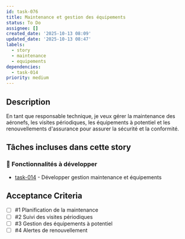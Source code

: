 ```yaml
---
id: task-076
title: Maintenance et gestion des équipements
status: To Do
assignee: []
created_date: '2025-10-13 08:09'
updated_date: '2025-10-13 08:47'
labels:
  - story
  - maintenance
  - equipements
dependencies:
  - task-014
priority: medium
---
```


## Description

<!-- SECTION:DESCRIPTION:BEGIN -->
En tant que responsable technique, je veux gérer la maintenance des aéronefs, les visites périodiques, les équipements à potentiel et les renouvellements d'assurance pour assurer la sécurité et la conformité.

## Tâches incluses dans cette story

### 🔧 Fonctionnalités à développer
- [task-014](task-014) - Développer gestion maintenance et équipements
<!-- SECTION:DESCRIPTION:END -->

## Acceptance Criteria
<!-- AC:BEGIN -->
- [ ] #1 Planification de la maintenance
- [ ] #2 Suivi des visites périodiques
- [ ] #3 Gestion des équipements à potentiel
- [ ] #4 Alertes de renouvellement
<!-- AC:END -->
